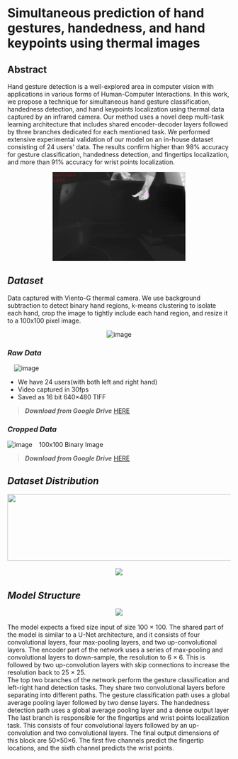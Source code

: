 # Simultaneous prediction of hand gestures, handedness, and hand keypoints using thermal images

## Abstract
Hand gesture detection is a well-explored area in computer vision with applications in various forms of Human-Computer Interactions. In this work, we propose a technique for simultaneous hand gesture classification, handedness detection, and hand keypoints localization using thermal data captured by an infrared camera. Our method uses a novel deep multi-task learning architecture that includes shared encoder-decoder layers followed by three branches dedicated for each mentioned task. We performed extensive experimental validation of our model on an in-house dataset consisting of 24 users' data. The results confirm higher than 98% accuracy for gesture classification, handedness detection, and fingertips localization, and more than 91% accuracy for wrist points localization.

<p align='center'>
  <img width='300' height='200' src="example.gif"/>
</p>
 

## ***Dataset***
Data captured with Viento-G thermal camera. We use background subtraction to detect binary hand regions, k-means clustering to isolate each hand, crop the image to tightly include each hand region, and resize it to a 100x100 pixel image.

<p align='center'>
<img width="600" alt="image" src="https://github.com/sicli1991/MultiTaskGesture/assets/55030732/f5480ed5-6fe0-4cee-9e77-6fa5ebc01fb3">
</p>

### ***Raw Data***

<img hspace="15" width="300" alt="image" src="https://github.com/sicli1991/MultiTaskGesture/assets/55030732/b0e518d2-5636-4ade-a6ee-b1bfb68e7f75">

* We have 24 users(with both left and right hand)
* Video captured in 30fps
* Saved as 16 bit  640×480 TIFF  

> ***Download from Google Drive*** [HERE](https://drive.google.com/file/d/1DaoVD-vdYuS9y7XGbFRgaxQd4y2tbIgH/view?usp=share_link)

### ***Cropped Data***

<img width="666" alt="image" src="https://user-images.githubusercontent.com/55030732/235724880-1ae363f1-e97c-4d56-93c1-4d8fc1404593.png">
&ensp; 100x100 Binary Image<br/>

> ***Download from Google Drive*** [HERE](https://drive.google.com/file/d/1XCc8_XF3VJBpRaXtiawVCsl2Ot1vUe4J/view?usp=share_link)<br/>

## ***Dataset Distribution***

<p align='center'>
  <img width=600 height=150 src="https://github.com/sicli1991/MultiTaskGesture/assets/55030732/0968ee3a-5d3c-4eb1-aa65-3133d787033d"/>
 </p>
 
 <p align='center'>
  <img height="150" src="https://github.com/sicli1991/MultiTaskGesture/assets/55030732/03cfd0ff-8713-42cd-8141-487906febcbb"/>
 </p>

## ***Model Structure***
<p align='center'>
  <img height="350" src="https://github.com/sicli1991/MultiTaskGesture/assets/55030732/9c66df1f-eb83-463f-b977-940aeef34157"/>
</p>
The model expects a fixed size input of size 100 × 100. The shared part of the model is similar to a U-Net architecture, and it consists of four convolutional layers, four max-pooling layers, and two up-convolutional layers. The encoder part of the network uses a series of max-pooling and convolutional layers to down-sample, the resolution to 6 × 6. This is followed by two up-convolution layers with skip connections to increase the resolution back to 25 × 25. <br/>
The top two branches of the network perform the gesture classification and left-right hand detection tasks. They share two convolutional layers before separating into different paths. The gesture classification path uses a global average pooling layer followed by two dense layers. The handedness detection path uses a global average pooling layer and a dense output layer<br/>
The last branch is responsible for the fingertips and wrist points localization task. This consists of four convolutional layers followed by an up-convolution and two convolutional layers. The final output dimensions of this block are 50×50×6. The first five channels predict the fingertip locations, and the sixth channel predicts the wrist points.<br/>
